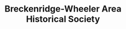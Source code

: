---
layout: repo
title: "Breckenridge-Wheeler Area Historical Society"
id: 3924
permalink: repos/3924/
---